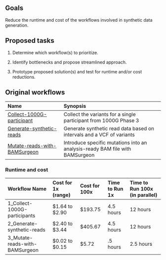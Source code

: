 ## Goals

Reduce the runtime and cost of the workflows involved in synthetic data generation.

## Proposed tasks

1. Determine which workflow(s) to prioritize.

2. Identify bottlenecks and propose streamlined approach.

3. Prototype proposed solution(s) and test for runtime and/or cost reductions.

## Original workflows

| Name | Synopsis |
|:---|:---|
| [Collect-1000G-participant](Collect-1000G-participant.md) | Collect the variants for a single participant from 1000G Phase 3 |
| [Generate-synthetic-reads](Generate-synthetic-reads.md) | Generate synthetic read data based on intervals and a VCF of variants |
| [Mutate-reads-with-BAMSurgeon](Mutate-reads-with-BAMSurgeon.md) | Introduce specific mutations into an analysis-ready BAM file with BAMSurgeon |

### Runtime and cost  

| Workflow Name                  	| Cost for 1x (range) 	| Cost for 100x 	| Time to Run 1x 	| Time to Run 100x (in parallel) 	|
|:--------------------------------	|:----------------	|:-----------	|:--------------------	|:-----------------------	|
| 1_Collect-1000G-participants     	| $1.64 to $2.90 	| $193.75   	| 4.5 hours          	| 12 hours              	|
| 2_Generate-synthetic-reads       	| $2.40 to $3.44 	| $405.67   	| 4.5 hours          	| 12 hours              	|
| 3_Mutate-reads-with-BAMSurgeon   	| $0.02 to $0.15 	| $5.72     	| .5 hours           	| 2.5 hours             	|
